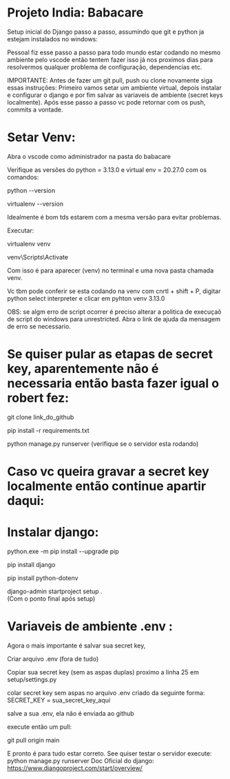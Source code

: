 # Projeto India: Babacare


Setup inicial do Django passo a passo, assumindo que git e python ja estejam instalados no windows: 

Pessoal fiz esse passo a passo para todo mundo estar codando no mesmo ambiente pelo vscode então tentem fazer isso já nos proximos dias
para resolvermos qualquer problema de configuração, dependencias etc.

IMPORTANTE: Antes de fazer um git pull, push ou clone novamente siga essas instruções:
Primeiro vamos setar um ambiente virtual, depois instalar e configurar o django e por fim salvar as variaveis de ambiente
(secret keys localmente). Após esse passo a passo vc pode retornar com os push, commits a vontade.  

# Setar Venv:

Abra o vscode como administrador na pasta do babacare

Verifique as versões do python = 3.13.0 e virtual env = 20.27.0 com os comandos:

python --version

virtualenv --version

Idealmente é bom tds estarem com a mesma versão para evitar problemas. 

Executar:

virtualenv venv

venv\Scripts\Activate

Com isso é para aparecer (venv) no terminal e uma nova pasta chamada venv. 

Vc tbm pode conferir se esta  codando na venv com cnrtl + shift + P, digitar python select interpreter e clicar em pyhton venv 3.13.0

OBS: se algm erro de script ocorrer é preciso alterar a politica de execuçaõ de script do windows para unrestricted. Abra o link de ajuda da mensagem de erro se necessario. 


# Se quiser pular as etapas de secret key, aparentemente não é necessaria então basta fazer igual o robert fez:

git clone link_do_github

pip install -r requirements.txt

python manage.py runserver (verifique se o servidor esta rodando)


# Caso vc queira gravar a secret key localmente então continue apartir daqui: 


# Instalar django: 

python.exe -m pip install --upgrade pip

pip install django 

pip install python-dotenv

django-admin startproject setup .  
(Com o ponto final após setup)




# Variaveis de ambiente .env :

Agora o mais importante é salvar sua secret key,

Criar arquivo .env (fora de tudo)

Copiar sua secret key (sem as aspas duplas) proximo a linha 25 em setup/settings.py

colar secret key sem aspas no arquivo .env criado da seguinte forma: SECRET_KEY = sua_secret_key_aqui

salve a sua .env, ela não é enviada ao github

execute então um pull:

git pull origin main

E pronto é para tudo estar correto.
See quiser testar o servidor execute: python manage.py runserver
Doc Oficial do django: https://www.djangoproject.com/start/overview/
